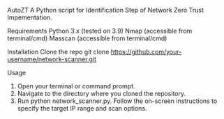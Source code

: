 AutoZT
A Python script for Identification Step of Network Zero Trust Impementation.

Requirements
Python 3.x (tested on 3.9)
Nmap (accessible from terminal/cmd)
Masscan (accessible from terminal/cmd)


Installation
Clone the repo
git clone https://github.com/your-username/network-scanner.git

Usage
1. Open your terminal or command prompt.
2. Navigate to the directory where you cloned the repository.
3. Run python network_scanner.py. Follow the on-screen instructions to specify the target IP range and scan options.
